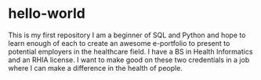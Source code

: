 # hello-world
This is my first repository
I am a beginner of SQL and Python and hope to learn enough of each to create an awesome e-portfolio to present to potential employers in the healthcare field. I have a BS in Health Informatics and an RHIA license. I want to make good on these two credentials in a job where I can make a difference in the health of people.
